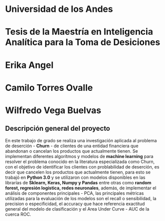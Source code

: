# Universidad de los Andes 

# Tesis de la Maestría en Inteligencia Analítica para la Toma de Desiciones

# Erika Angel
# Camilo Torres Ovalle
# Wilfredo Vega Buelvas 

## Descripción general del proyecto


En este trabajo de grado se realiza una investigación aplicada al problema de deserción - **Churn** - de clientes de una entidad financiera que abandonan o cancelan los productos que actualmente tienen. Se implementan diferentes algorítmos y modelos de **machine learning** para resolver el problema conocido en la literatura especializada como Churn, con el objetivo de identificar los clientes con problabilidad de deserción, es decir que cancelen los productos que actualmente tienen, para esto se trabajó en **Python 3.0** y se utilizaron con modelos disponibles en las librarías de **Sklearn, Keras, Numpy y Pandas** entre otras como **random forest, regresión logística, redes neuronales**, además, de implementar el análisis de componentes principales - PCA, las principales métricas utilizadas para la evaluación de los modelos son el recall o sensibilidad, la precision o especificidad, el accuracy que hace referencia exactitud general del modelo de clasificación y el Area Under Curve - AUC de la cuerca ROC. 
